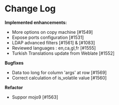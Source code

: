 # Change Log

**Implemented enhancements:**

- More options on copy machine [\#1549]
- Expose ports configuration [\#1531]
- LDAP advanced filters [\#1561] & [\#1083]
- Reviewed languages : en,ca,gl,fr [\#1555]
- Turkish Translations update from Weblate [\#1552]

**Bugfixes**

- Data too long for column 'args' at row [\#1569]
- Correct calculation of is_volatile value [\#1560]

**Refactor**

- Suppor mojo9 [\#1563]
